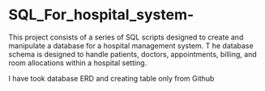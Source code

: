 # SQL_For_hospital_system-
This project consists of a series of SQL scripts designed to create and manipulate a database for a hospital management system. T
he database schema is designed to handle patients, doctors, appointments, billing, and room allocations within a hospital setting.


I have took database ERD and creating table only from Github    
